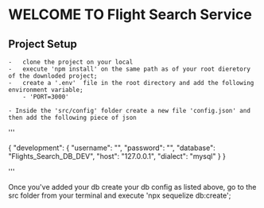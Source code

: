 # WELCOME TO Flight Search Service

## Project Setup
    -   clone the project on your local
    -   execute 'npm install' on the same path as of your root dieretory of the downloded project;
    -   create a '.env'  file in the root directory and add the following environment variable;
        - 'PORT=3000'
    
    - Inside the 'src/config' folder create a new file 'config.json' and then add the following piece of json

'''

{
  "development": {
    "username": "<YourDBLoginName>",
    "password": "<YourDBPassword>",
    "database": "Flights_Search_DB_DEV",
    "host": "127.0.0.1",
    "dialect": "mysql"
  }
}


'''

Once you've added your db create your db config as listed above, go to the src folder from your terminal and execute 'npx sequelize db:create';